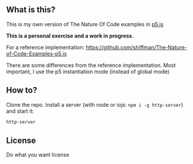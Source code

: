 ## What is this?

This is my own version of The Nature Of Code examples in [p5.js](http://p5js.org/)

__This is a personal exercise and a work in progress.__

For a reference implementation: https://github.com/shiffman/The-Nature-of-Code-Examples-p5.js

There are some differences from the reference implementation. Most important, I use the p5 instantiation mode (instead of global mode)

## How to?

Clone the repo. Install a server (with node or iojs: `npm i -g http-server`) and start it:

```bash
http-server
```

## License

Do what you want license
